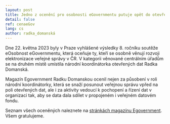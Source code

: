 ```yaml
---
layout: post
title: Jedno z ocenění pro osobnosti eGovernmentu putuje opět do otevřených dat
detail: false
ref: cenaeGov
lang: cs
author: radka_domanská
---
```


Dne 22. května 2023 byly v Praze vyhlášené výsledky 8. ročníku soutěže eOsobnost eGovernmentu, která oceňuje ty, kteří se osobně věnují rozvoji elektronizace veřejné správy v ČR. V kategorii věnované centrálním úřadům se na druhém místě umístila národní koordinátorka otevřených dat Radka Domanská.

Magazín Egovernment Radku Domanskou ocenil nejen za působení v roli národní koordinátorky, která se snaží posunout veřejnou správu vpřed na poli otevřených dat, ale i za aktivity vedoucí k pochopení a řízení dat v organizaci tak, aby se data dala sdílet  v propojeném i veřejném datovém fondu.

Seznam všech oceněných naleznete na [stránkách magazínu Egovernment]. Všem gratulujeme.

[stránkách magazínu Egovernment]: https://www.egovernment.cz/inpage/eosobnost2023/ "cena osobnost eGovernmentu 2023"
